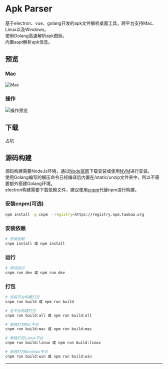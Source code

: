 # Apk Parser

基于electron、vue、golang开发的apk文件解析桌面工具，跨平台支持Mac、Linux以及Windows。  
使用Golang高速解析apk图标。  
内置aapt解析apk信息。

## 预览

### Mac
![Mac](https://github.com/NightFarmer/apk-parser/blob/f49e68f03103a6c8c95afc9be44978dcacdfc231/screenshot/on-mac.png?raw=true)

### 操作
![操作预览](https://github.com/NightFarmer/apk-parser/blob/f49e68f03103a6c8c95afc9be44978dcacdfc231/screenshot/apk-parser-mac.gif?raw=true)


## 下载

占坑

## 源码构建

源码构建需要NodeJs环境，通过[Node官网](https://nodejs.org/)下载安装或使用[NVM](https://github.com/creationix/nvm)进行安装。  
使用Golang编写的解压命令已经编译后内置在/static/unzip文件夹中，所以不需要额外搭建Golang环境。  
electron构建需要下载依赖文件，建议使用[cnpm](https://npm.taobao.org/)代替npm进行构建。  

### 安装cnpm(可选)

```bash
npm install -g cnpm --registry=https://registry.npm.taobao.org
```

### 安装依赖

``` bash
# 安装依赖
cnpm install 或 npm install
```

### 运行

``` bash
# 调试运行
cnpm run dev 或 npm run dev

```

### 打包

``` bash
# 当前平台构建打包
cnpm run build 或 npm run build

# 全平台构建打包
cnpm run build:all 或 npm run build:all

# 单独打包Mac平台
cnpm run build:mac 或 npm run build:mac

# 单独打包Linux平台
cnpm run build:linux 或 npm run build:linux

# 单独打包Windows平台
cnpm run build:win 或 npm run build:win
```

---

